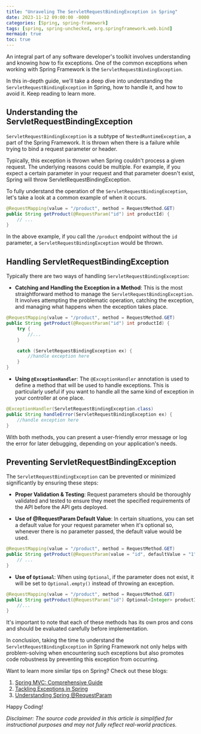```yaml
---
title: "Unraveling The ServletRequestBindingException in Spring"
date: 2023-11-12 09:00:00 -0000
categories: [Spring, spring-framework]
tags: [spring, spring-unchecked, org.springframework.web.bind]
mermaid: true
toc: true
---
```



An integral part of any software developer's toolkit involves understanding and knowing how to fix exceptions. One of the common exceptions when working with Spring Framework is the `ServletRequestBindingException`. 

In this in-depth guide, we'll take a deep dive into understanding the `ServletRequestBindingException` in Spring, how to handle it, and how to avoid it. Keep reading to learn more.

## Understanding the ServletRequestBindingException

`ServletRequestBindingException` is a subtype of `NestedRuntimeException`, a part of the Spring Framework. It is thrown when there is a failure while trying to bind a request parameter or header.

Typically, this exception is thrown when Spring couldn't process a given request. The underlying reasons could be multiple. For example, if you expect a certain parameter in your request and that parameter doesn't exist, Spring will throw ServletRequestBindingException. 

To fully understand the operation of the `ServletRequestBindingException`, let's take a look at a common example of when it occurs.

```java
@RequestMapping(value = "/product", method = RequestMethod.GET)
public String getProduct(@RequestParam("id") int productId) {
    // ...
}
```

In the above example, if you call the `/product` endpoint without the `id` parameter, a `ServletRequestBindingException` would be thrown. 


## Handling ServletRequestBindingException

Typically there are two ways of handling `ServletRequestBindingException`:

- **Catching and Handling the Exception in a Method**: This is the most straightforward method to manage the `ServletRequestBindingException`. It involves attempting the problematic operation, catching the exception, and managing what happens when the exception takes place.


```java
@RequestMapping(value = "/product", method = RequestMethod.GET)
public String getProduct(@RequestParam("id") int productId) {
    try {
        //...
    }

    catch (ServletRequestBindingException ex) {
        //handle exception here
    }
}
```

- **Using `@ExceptionHandler`**: The `@ExceptionHandler` annotation is used to define a method that will be used to handle exceptions. This is particularly useful if you want to handle all the same kind of exception in your controller at one place.

```java
@ExceptionHandler(ServletRequestBindingException.class)
public String handleError(ServletRequestBindingException ex) {
    //handle exception here
}
```

With both methods, you can present a user-friendly error message or log the error for later debugging, depending on your application's needs.

## Preventing ServletRequestBindingException

The `ServletRequestBindingException` can be prevented or minimized significantly by ensuring these steps:

- **Proper Validation & Testing**: Request parameters should be thoroughly validated and tested to ensure they meet the specified requirements of the API before the API gets deployed.

- **Use of @RequestParam Default Value**: In certain situations, you can set a default value for your request parameter when it's optional so, whenever there is no parameter passed, the default value would be used.

```java
@RequestMapping(value = "/product", method = RequestMethod.GET)
public String getProduct(@RequestParam(value = "id", defaultValue = "1") int productId) {
    // ...
}
```

- **Use of `Optional`**: When using `Optional`, if the parameter does not exist, it will be set to `Optional.empty()` instead of throwing an exception.

```java
@RequestMapping(value = "/product", method = RequestMethod.GET)
public String getProduct(@RequestParam("id") Optional<Integer> productId) {
    //...
}
```

It's important to note that each of these methods has its own pros and cons and should be evaluated carefully before implementation.

In conclusion, taking the time to understand the `ServletRequestBindingException` in Spring Framework not only helps with problem-solving when encountering such exceptions but also promotes code robustness by preventing this exception from occurring.

Want to learn more similar tips on Spring? Check out these blogs:

1. [Spring MVC: Comprehensive Guide](https://spring.io/guides/gs/serving-web-content/)
2. [Tackling Exceptions in Spring](https://dzone.com/articles/exception-handling-in-spring)
3. [Understanding Spring @RequestParam](https://www.baeldung.com/spring-request-param)

Happy Coding!

*Disclaimer: The source code provided in this article is simplified for instructional purposes and may not fully reflect real-world practices.*